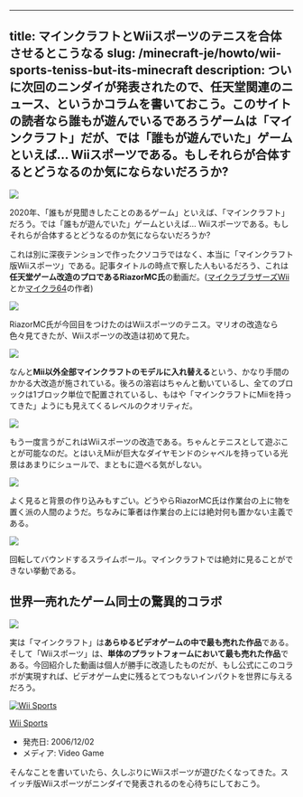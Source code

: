 
---
title: マインクラフトとWiiスポーツのテニスを合体させるとこうなる
slug: /minecraft-je/howto/wii-sports-teniss-but-its-minecraft
description: ついに次回のニンダイが発表されたので、任天堂関連のニュース、というかコラムを書いておこう。このサイトの読者なら誰もが遊んでいるであろうゲームは「マインクラフト」だが、では「誰もが遊んでいた」ゲームといえば… Wiiスポーツである。もしそれらが合体するとどうなるのか気にならないだろうか?
---

![](https://cdn-ak.f.st-hatena.com/images/fotolife/s/sasigume/20210208/20210208120946.jpg)

2020年、「誰もが見聞きしたことのあるゲーム」といえば、「マインクラフト」だろう。では「誰もが遊んでいた」ゲームといえば… Wiiスポーツである。もしそれらが合体するとどうなるのか気にならないだろうか?

これは別に深夜テンションで作ったクソコラではなく、本当に「マインクラフト版Wiiスポーツ」である。記事タイトルの時点で察した人もいるだろう、これは**任天堂ゲーム改造のプロであるRiazorMC氏**の動画だ。([マイクラブラザーズWii](https://www.youtube.com/watch?v=ONpwh-jcTkQ)とか[マイクラ64](https://www.youtube.com/watch?v=GWQljntci-M)の作者)

![](https://cdn-ak.f.st-hatena.com/images/fotolife/s/sasigume/20210208/20210208120937.jpg)

RiazorMC氏が今回目をつけたのはWiiスポーツのテニス。マリオの改造なら色々見てきたが、Wiiスポーツの改造は初めて見た。

![](https://cdn-ak.f.st-hatena.com/images/fotolife/s/sasigume/20210208/20210208120941.jpg)

なんと**Mii以外全部マインクラフトのモデルに入れ替える**という、かなり手間のかかる大改造が施されている。後ろの溶岩はちゃんと動いているし、全てのブロックは1ブロック単位で配置されているし、もはや「マインクラフトにMiiを持ってきた」ようにも見えてくるレベルのクオリティだ。

![](https://cdn-ak.f.st-hatena.com/images/fotolife/s/sasigume/20210208/20210208120946.jpg)

もう一度言うがこれはWiiスポーツの改造である。ちゃんとテニスとして遊ぶことが可能なのだ。とはいえMiiが巨大なダイヤモンドのシャベルを持っている光景はあまりにシュールで、まともに遊べる気がしない。

![](https://cdn-ak.f.st-hatena.com/images/fotolife/s/sasigume/20210208/20210208120949.jpg)

よく見ると背景の作り込みもすごい。どうやらRiazorMC氏は作業台の上に物を置く派の人間のようだ。ちなみに筆者は作業台の上には絶対何も置かない主義である。

![](https://cdn-ak.f.st-hatena.com/images/fotolife/s/sasigume/20210208/20210208120954.jpg)

回転してバウンドするスライムボール。マインクラフトでは絶対に見ることができない挙動である。

## 世界一売れたゲーム同士の驚異的コラボ

![](https://cdn-ak.f.st-hatena.com/images/fotolife/s/sasigume/20210208/20210208120959.jpg)

実は「マインクラフト」は**あらゆるビデオゲームの中で最も売れた作品**である。そして「Wiiスポーツ」は、**単体のプラットフォームにおいて最も売れた作品**である。今回紹介した動画は個人が勝手に改造したものだが、もし公式にこのコラボが実現すれば、ビデオゲーム史に残るとてつもないインパクトを世界に与えるだろう。

[![Wii Sports](https://m.media-amazon.com/images/I/51pupik1yvL.jpg "Wii Sports")](https://www.amazon.co.jp/exec/obidos/ASIN/B000IN8FJM/and0ry0-22/)

[Wii Sports](https://www.amazon.co.jp/exec/obidos/ASIN/B000IN8FJM/and0ry0-22/)

*   発売日: 2006/12/02
*   メディア: Video Game

そんなことを書いていたら、久しぶりにWiiスポーツが遊びたくなってきた。スイッチ版Wiiスポーツがニンダイで発表されるのを心待ちにしておこう。
